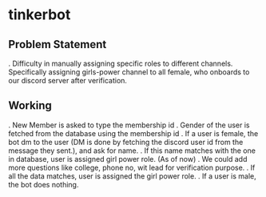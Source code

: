 # tinkerbot

## Problem Statement
. Difficulty in manually assigning specific roles to different channels. Specifically assigning girls-power channel to all female, who onboards to our discord server after verification.

## Working
. New Member is asked to type the membership id
. Gender of the user is fetched from the database using the membership id
. If a user is female, the bot dm to the user (DM is done by fetching the discord user id from the message they sent.),  and ask for name.
. If this name matches with the one in database, user is assigned girl power role. (As of now)
. We could add more questions like college, phone no, wit lead for verification purpose.
. If all the data matches, user is assigned the girl power role.
. If a user is male, the bot does nothing.
